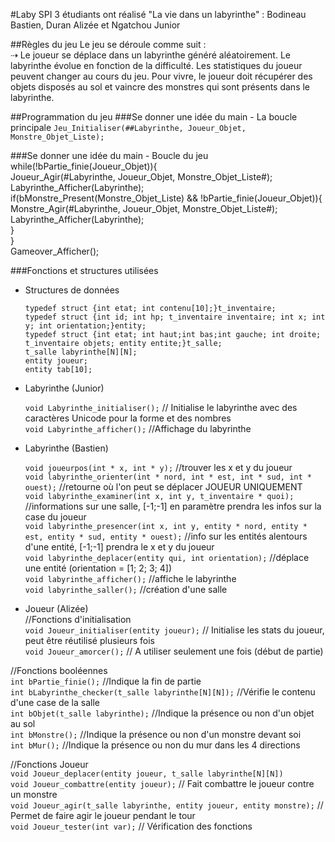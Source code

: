 #Laby SPI
3 étudiants ont réalisé "La vie dans un labyrinthe" : Bodineau Bastien, Duran Alizée et Ngatchou Junior  

##Règles du jeu
Le jeu se déroule comme suit :  
⇢ Le joueur se déplace dans un labyrinthe généré aléatoirement. Le labyrinthe évolue en fonction de la difficulté. Les statistiques du joueur peuvent changer au cours du jeu. Pour vivre, le joueur doit récupérer des objets disposés au sol et vaincre des monstres qui sont présents dans le labyrinthe.

##Programmation du jeu
###Se donner une idée du main - La boucle principale
`Jeu_Initialiser(##Labyrinthe, Joueur_Objet, Monstre_Objet_Liste);`  

###Se donner une idée du main - Boucle du jeu  
	while(!bPartie_finie(Joueur_Objet)){  
		Joueur_Agir(#Labyrinthe, Joueur_Objet, Monstre_Objet_Liste#);  
		Labyrinthe_Afficher(Labyrinthe);  
		if(bMonstre_Present(Monstre_Objet_Liste) && !bPartie_finie(Joueur_Objet)){  
    		Monstre_Agir(#Labyrinthe, Joueur_Objet, Monstre_Objet_Liste#);  
    		Labyrinthe_Afficher(Labyrinthe);  
  		}  
	}  
	Gameover_Afficher();  

###Fonctions et structures utilisées

* Structures de données  

	`typedef struct {int etat; int contenu[10];}t_inventaire;`  
	`typedef struct {int id; int hp; t_inventaire inventaire; int x; int y; int orientation;}entity;`  
	`typedef struct {int etat; int haut;int bas;int gauche; int droite; t_inventaire objets; entity entite;}t_salle;`  
    	`t_salle labyrinthe[N][N];`  
   	 `entity joueur;`  
    	`entity tab[10];`  

* Labyrinthe (Junior)  

	`void Labyrinthe_initialiser();` // Initialise le labyrinthe avec des caractères Unicode pour la forme et des nombres  
	`void Labyrinthe_afficher();` //Affichage du labyrinthe  

* Labyrinthe (Bastien)  

	`void joueurpos(int * x, int * y);` //trouver les x et y du joueur  
	`void labyrinthe_orienter(int * nord, int * est, int * sud, int * ouest);` //retourne où l'on peut se déplacer JOUEUR UNIQUEMENT  
	`void labyrinthe_examiner(int x, int y, t_inventaire * quoi);` //informations sur une salle, [-1;-1] en paramètre prendra les infos sur la case du joueur  
	`void labyrinthe_presencer(int x, int y, entity * nord, entity * est, entity * sud, entity * ouest);` //info sur les entités alentours d'une entité, [-1;-1] prendra le x et y du joueur  
	`void labyrinthe_deplacer(entity qui, int orientation);` //déplace une entité (orientation = [1; 2; 3; 4])  
	`void labyrinthe_afficher();` //affiche le labyrinthe  
	`void labyrinthe_saller();` //création d'une salle  
	
* Joueur (Alizée)  
//Fonctions d'initialisation  
	`void Joueur_initialiser(entity joueur);` // Initialise les stats du joueur, peut être réutilisé plusieurs fois  
	`void Joueur_amorcer();` // A utiliser seulement une fois (début de partie)  

//Fonctions booléennes  
	`int bPartie_finie();` //Indique la fin de partie  
	`int bLabyrinthe_checker(t_salle labyrinthe[N][N]);` //Vérifie le contenu d'une case de la salle  
	`int bObjet(t_salle labyrinthe);` //Indique la présence ou non d'un objet au sol  
	`int bMonstre();` //Indique la présence ou non d'un monstre devant soi  
	`int bMur();` //Indique la présence ou non du mur dans les 4 directions  

//Fonctions Joueur  
	`void Joueur_deplacer(entity joueur, t_salle labyrinthe[N][N])`  
	`void Joueur_combattre(entity joueur);` // Fait combattre le joueur contre un monstre  
	`void Joueur_agir(t_salle labyrinthe, entity joueur, entity monstre);` // Permet de faire agir le joueur pendant le tour  
	`void Joueur_tester(int var);` // Vérification des fonctions  

